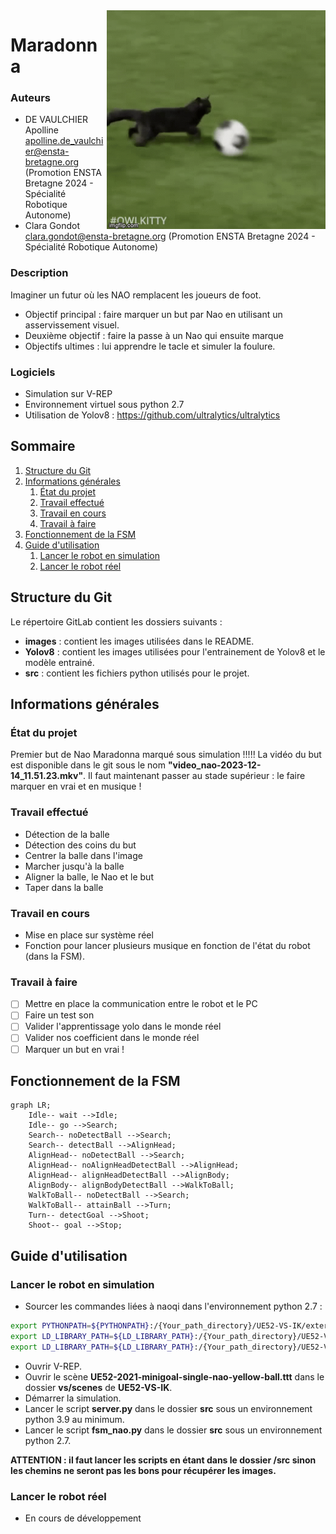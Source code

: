 <img align="right" src="images/cat.gif" alt="Éditer sur GitLab" width="350px"/>  

# Maradonna


### Auteurs
* DE VAULCHIER Apolline <apolline.de_vaulchier@ensta-bretagne.org> (Promotion ENSTA Bretagne 2024 - Spécialité Robotique Autonome)
* Clara Gondot <clara.gondot@ensta-bretagne.org> (Promotion ENSTA Bretagne 2024 - Spécialité Robotique Autonome)

### Description
Imaginer un futur où les NAO remplacent les joueurs de foot. 

* Objectif principal : faire marquer un but par Nao en utilisant un asservissement visuel.
* Deuxième objectif : faire la passe à un Nao qui ensuite marque 
* Objectifs ultimes : lui apprendre le tacle et simuler la foulure.

### Logiciels
* Simulation sur V-REP
* Environnement virtuel sous python 2.7
* Utilisation de Yolov8 : https://github.com/ultralytics/ultralytics


## Sommaire
1. [Structure du Git](#structure-du-git)
2. [Informations générales](#informations-générales)
	1. [État du projet](#état-du-projet)
	2. [Travail effectué](#travail-effectué)
	3. [Travail en cours](#travail-en-cours)
    4. [Travail à faire](#travail-à-faire)
3. [Fonctionnement de la FSM](#fonctionnement-de-la-fsm)
4. [Guide d'utilisation](#guide-dutilisation)
   1. [Lancer le robot en simulation](#lancer-le-robot-en-simulation)
   2. [Lancer le robot réel](#lancer-le-robot-réel)

## Structure du Git
Le répertoire GitLab contient les dossiers suivants :
* **images** : contient les images utilisées dans le README.
* **Yolov8** : contient les images utilisées pour l'entrainement de Yolov8 et le modèle entrainé.
* **src** : contient les fichiers python utilisés pour le projet.

## Informations générales
### État du projet
Premier but de Nao Maradonna marqué sous simulation !!!!! 
La vidéo du but est disponible dans le git sous le nom **"video_nao-2023-12-14_11.51.23.mkv"**.
Il faut maintenant passer au stade supérieur : le faire marquer en vrai et en musique !

### Travail effectué
* Détection de la balle
* Détection des coins du but
* Centrer la balle dans l'image
* Marcher jusqu'à la balle
* Aligner la balle, le Nao et le but
* Taper dans la balle

### Travail en cours
* Mise en place sur système réel
* Fonction pour lancer plusieurs musique en fonction de l'état du robot (dans la FSM).

### Travail à faire
- [ ] Mettre en place la communication entre le robot et le PC
- [ ] Faire un test son
- [ ] Valider l'apprentissage yolo dans le monde réel
- [ ] Valider nos coefficient dans le monde réel
- [ ] Marquer un but en vrai !

## Fonctionnement de la FSM
```mermaid
graph LR;
    Idle-- wait -->Idle;
    Idle-- go -->Search;
    Search-- noDetectBall -->Search;
    Search-- detectBall -->AlignHead;
    AlignHead-- noDetectBall -->Search;
    AlignHead-- noAlignHeadDetectBall -->AlignHead;
    AlignHead-- alignHeadDetectBall -->AlignBody;
    AlignBody-- alignBodyDetectBall -->WalkToBall;
    WalkToBall-- noDetectBall -->Search;
    WalkToBall-- attainBall -->Turn;
    Turn-- detectGoal -->Shoot;
    Shoot-- goal -->Stop;
```
## Guide d'utilisation
### Lancer le robot en simulation
+ Sourcer les commandes liées à naoqi dans l'environnement python 2.7 :
```bash
export PYTHONPATH=${PYTHONPATH}:/{Your_path_directory}/UE52-VS-IK/external-software/pynaoqi-python2.7-2.1.4.13-linux64
export LD_LIBRARY_PATH=${LD_LIBRARY_PATH}:/{Your_path_directory}/UE52-VS-IK/external-software/naolibs
export LD_LIBRARY_PATH=${LD_LIBRARY_PATH}:/{Your_path_directory}/UE52-VS-IK/external-software/naoqi-sdk-2.1.4.13-linux64/lib
```
* Ouvrir V-REP.
* Ouvrir le scène **UE52-2021-minigoal-single-nao-yellow-ball.ttt** dans le dossier **vs/scenes** de **UE52-VS-IK**.
* Démarrer la simulation.
* Lancer le script **server.py** dans le dossier **src** sous un environnement python 3.9 au minimum.
* Lancer le script **fsm_nao.py** dans le dossier **src** sous un environnement python 2.7.

**ATTENTION : il faut lancer les scripts en étant dans le dossier /src sinon les chemins ne seront pas les bons pour récupérer les images.**
### Lancer le robot réel
* En cours de développement